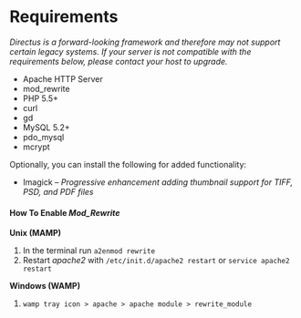 # Requirements
_Directus is a forward-looking framework and therefore may not support certain legacy systems. If your server is not compatible with the requirements below, please contact your host to upgrade._

* Apache HTTP Server
* mod_rewrite
* PHP 5.5+
* curl
* gd
* MySQL 5.2+
* pdo_mysql
* mcrypt

Optionally, you can install the following for added functionality:
* Imagick – _Progressive enhancement adding thumbnail support for TIFF, PSD, and PDF files_

#### How To Enable *Mod_Rewrite*

**Unix (MAMP)**

1. In the terminal run `a2enmod rewrite`
2. Restart *apache2* with `/etc/init.d/apache2 restart` or `service apache2 restart`

**Windows (WAMP)**

1. `wamp tray icon > apache > apache module > rewrite_module`
